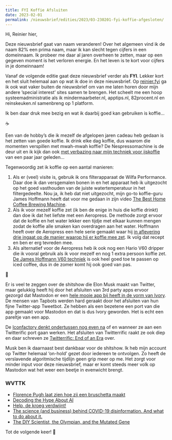 ```yaml
---
title: FYI Koffie Afsluiten
date: 2023-02-01
permalink: /nieuwsbrief/edities/2023/03-230201-fyi-koffie-afgesloten/
---
```


Hi, Reinier hier,

Deze nieuwsbrief gaat van naam veranderen! Over het algemeen vind ik de naam 82% een prima naam, maar ik kan slecht tegen cijfers in een domeinnaam. Ik probeer me daar al jaren overheen te zetten, maar op een gegeven moment is het verloren energie. En het leven is te kort voor cijfers in je domeinnaam!

Vanaf de volgende editie gaat deze nieuwsbrief verder als **FYI**. Lekker kort en het sluit helemaal aan op wat ik doe in deze nieuwsbrief. Op [reinier.fyi](https://reinier.fyi) ga ik ook wat vaker buiten de nieuwsbrief om van me laten horen door mijn andere ’special interest’ sites samen te brengen. Het scheelt me een hoop systeemadministratie als ik mindermaarbeter.nl, apptips.nl, 82procent.nl en reinskeuken.nl samenbreng op 1 platform.

Ik ben daar druk mee bezig en wat ik daarbij goed kan gebruiken is koffie…

☕️

Een van de hobby’s die ik mezelf de afgelopen jaren cadeau heb gedaan is het zetten van goede koffie. Ik drink elke dag koffie, dus waarom die momenten verspillen met mwah-mwah koffie? De Nespressomachine is de deur uit en ik kijk dan ook [met verbazing naar mijn techniek voor ijskoffie](https://www.instagram.com/p/CB45rh5F5cO/c/18092439049172200/) van een paar jaar geleden…

Tegenwoordig zet ik koffie op een aantal manieren:

1. Als er (veel) visite is, gebruik ik ons filterapparaat de Wilfa Performance. Daar doe ik dan versgemalen bonen in en het apparaat heb ik uitgezocht op het goed vasthouden van de juiste watertemperatuur in het filtergedeelte. Nou ja, ik heb dat niet uitgezocht, mijn go-to koffie-guru James Hoffmann heeft dat voor me gedaan in zijn video [The Best Home Coffee Brewing Machine](https://www.youtube.com/watch?v=t8eYs2vxT-8).
2. Als ik voor mezelf koffie zet (ik ben de enige in huis die koffie drinkt) dan doe ik dat het liefste met een Aeropress. De methode zorgt ervoor dat de koffie en het water lekker een tijdje met elkaar kunnen mengen zodat de koffie alle smaken kan overdragen aan het water. Hoffmann heeft over de Aeropress een hele serie gemaakt waar hij [in aflevering drie ingaat op de manier waarop hij er koffie mee zet](https://www.youtube.com/watch?v=j6VlT_jUVPc). Ik volg dat recept en ben er erg tevreden mee.
3. Als alternatief voor de Aeropress heb ik ook nog een Hario V60 dripper die ik vooral gebruik als ik voor mezelf en nog 1 extra persoon koffie zet. [De James Hoffmann V60 techniek](https://www.youtube.com/watch?v=AI4ynXzkSQo) is ook heel goed toe te passen op iced coffee, dus in de zomer komt hij ook goed van pas.

🐘

Er is veel te zeggen over de shitshow die Elon Musk maakt van Twitter, maar gelukkig heeft hij door het afsluiten van 3rd party apps ervoor gezorgd dat Mastodon er een [hele mooie app bij heeft in de vorm van Ivory](https://tapbots.com/ivory/). De mensen van Tapbots werden hard geraakt door het afsluiten van hun fijne Twitter-app Tweetbot. Ze hebben als een bezetene een port van die app gemaakt voor Mastodon en dat is dus Ivory geworden. Het is echt een pareltje van een app.

De [Iconfactory denkt ondertussen nog even na](https://blog.iconfactory.com/2023/01/mastodonerrific/ "Masto-do or Masto-don’t?") of en wanneer ze aan een Twitterific port gaan werken. Het afsluiten van Twitterrific raakt ze ook diep en daar schreven ze [Twitterrific: End of an Era](https://blog.iconfactory.com/2023/01/twitterrific-end-of-an-era/) over.

Musk ben ik daarnaast best dankbaar voor de shitshow. Ik heb mijn account op Twitter helemaal ‘on-hold’ gezet door iedereen te ontvolgen. Zo heeft de verslavende algoritmische tijdlijn geen grip meer op me. Het zorgt voor minder input voor deze nieuwsbrief, maar er komt steeds meer volk op Mastodon wat het weer een beetje in evenwicht brengt.

### WVTTK

- [Florence Pugh laat zien hoe zij een bruschetta maakt](https://www.youtube.com/watch?v=26ixBG5LCXk)
- [Decoding the Hype About AI](https://themarkup.org/hello-world/2023/01/28/decoding-the-hype-about-ai)
- [Help, de kroeg verdwijnt!](https://jacobin.nl/help-de-kroeg-verdwijnt/)
- [The science (and business) behind COVID-19 disinformation. And what to do about it.](https://yourlocalepidemiologist.substack.com/p/the-science-and-business-behind-covid)
- [The DIY Scientist, the Olympian, and the Mutated Gene](https://www.propublica.org/article/muscular-dystrophy-patient-olympic-medalist-same-genetic-mutation)

Tot de volgende keer! 👋
